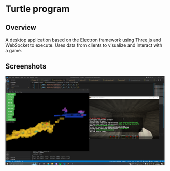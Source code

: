 # Turtle program
## Overview
A desktop application based on the Electron framework using Three.js and WebSocket to execute. Uses data from clients to visualize and interact with a game.

## Screenshots
![Initial Tests](./images/example-12-30.PNG)
